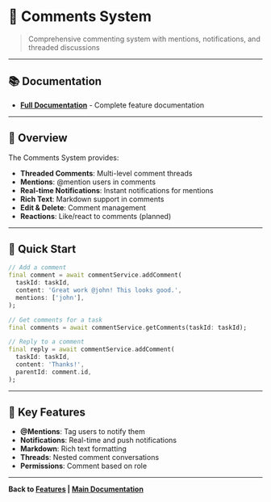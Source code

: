 # 💬 Comments System

> Comprehensive commenting system with mentions, notifications, and threaded discussions

---

## 📚 Documentation

- **[Full Documentation](./COMMENTS_SYSTEM_DOCUMENTATION.md)** - Complete feature documentation

---

## 🎯 Overview

The Comments System provides:

- **Threaded Comments**: Multi-level comment threads
- **Mentions**: @mention users in comments
- **Real-time Notifications**: Instant notifications for mentions
- **Rich Text**: Markdown support in comments
- **Edit & Delete**: Comment management
- **Reactions**: Like/react to comments (planned)

---

## 🚀 Quick Start

```dart
// Add a comment
final comment = await commentService.addComment(
  taskId: taskId,
  content: 'Great work @john! This looks good.',
  mentions: ['john'],
);

// Get comments for a task
final comments = await commentService.getComments(taskId: taskId);

// Reply to a comment
final reply = await commentService.addComment(
  taskId: taskId,
  content: 'Thanks!',
  parentId: comment.id,
);
```

---

## 🔑 Key Features

- **@Mentions**: Tag users to notify them
- **Notifications**: Real-time and push notifications
- **Markdown**: Rich text formatting
- **Threads**: Nested comment conversations
- **Permissions**: Comment based on role

---

**Back to [Features](../README.md) | [Main Documentation](../../README.md)**
